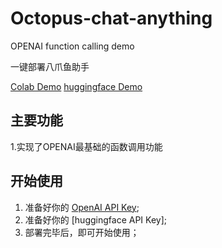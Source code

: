 # Octopus-chat-anything
OPENAI function calling demo

一键部署八爪鱼助手


[Colab Demo](https://colab.research.google.com/drive/1YZbTzctU-yxltD17ZO9nokph41MxXZjT?usp=sharing)
[huggingface Demo](https://huggingface.co/spaces/kellyxiaowei/Octopus_chat_anything_Public)


## 主要功能
1.实现了OPENAI最基础的函数调用功能
## 开始使用

1. 准备好你的 [OpenAI API Key](https://platform.openai.com/account/api-keys);
2. 准备好你的 [huggingface API Key];
3. 部署完毕后，即可开始使用；

